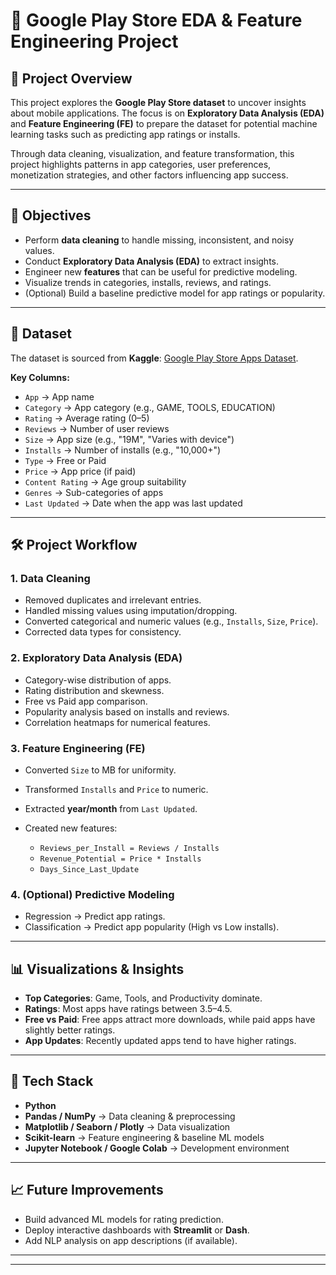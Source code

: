 # 📱 Google Play Store EDA & Feature Engineering Project

## 📌 Project Overview

This project explores the **Google Play Store dataset** to uncover insights about mobile applications. The focus is on **Exploratory Data Analysis (EDA)** and **Feature Engineering (FE)** to prepare the dataset for potential machine learning tasks such as predicting app ratings or installs.

Through data cleaning, visualization, and feature transformation, this project highlights patterns in app categories, user preferences, monetization strategies, and other factors influencing app success.

---

## 🎯 Objectives

* Perform **data cleaning** to handle missing, inconsistent, and noisy values.
* Conduct **Exploratory Data Analysis (EDA)** to extract insights.
* Engineer new **features** that can be useful for predictive modeling.
* Visualize trends in categories, installs, reviews, and ratings.
* (Optional) Build a baseline predictive model for app ratings or popularity.

---

## 📂 Dataset

The dataset is sourced from **Kaggle**: [Google Play Store Apps Dataset](https://www.kaggle.com/lava18/google-play-store-apps).

**Key Columns:**

* `App` → App name
* `Category` → App category (e.g., GAME, TOOLS, EDUCATION)
* `Rating` → Average rating (0–5)
* `Reviews` → Number of user reviews
* `Size` → App size (e.g., "19M", "Varies with device")
* `Installs` → Number of installs (e.g., "10,000+")
* `Type` → Free or Paid
* `Price` → App price (if paid)
* `Content Rating` → Age group suitability
* `Genres` → Sub-categories of apps
* `Last Updated` → Date when the app was last updated

---

## 🛠️ Project Workflow

### 1. **Data Cleaning**

* Removed duplicates and irrelevant entries.
* Handled missing values using imputation/dropping.
* Converted categorical and numeric values (e.g., `Installs`, `Size`, `Price`).
* Corrected data types for consistency.

### 2. **Exploratory Data Analysis (EDA)**

* Category-wise distribution of apps.
* Rating distribution and skewness.
* Free vs Paid app comparison.
* Popularity analysis based on installs and reviews.
* Correlation heatmaps for numerical features.

### 3. **Feature Engineering (FE)**

* Converted `Size` to MB for uniformity.
* Transformed `Installs` and `Price` to numeric.
* Extracted **year/month** from `Last Updated`.
* Created new features:

  * `Reviews_per_Install = Reviews / Installs`
  * `Revenue_Potential = Price * Installs`
  * `Days_Since_Last_Update`

### 4. **(Optional) Predictive Modeling**

* Regression → Predict app ratings.
* Classification → Predict app popularity (High vs Low installs).

---

## 📊 Visualizations & Insights

* **Top Categories**: Game, Tools, and Productivity dominate.
* **Ratings**: Most apps have ratings between 3.5–4.5.
* **Free vs Paid**: Free apps attract more downloads, while paid apps have slightly better ratings.
* **App Updates**: Recently updated apps tend to have higher ratings.

---

## 🚀 Tech Stack

* **Python**
* **Pandas / NumPy** → Data cleaning & preprocessing
* **Matplotlib / Seaborn / Plotly** → Data visualization
* **Scikit-learn** → Feature engineering & baseline ML models
* **Jupyter Notebook / Google Colab** → Development environment

---

## 📈 Future Improvements

* Build advanced ML models for rating prediction.
* Deploy interactive dashboards with **Streamlit** or **Dash**.
* Add NLP analysis on app descriptions (if available).

---

---

